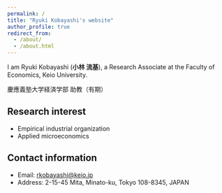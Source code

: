 ```yaml
---
permalink: /
title: "Ryuki Kobayashi's website"
author_profile: true
redirect_from: 
  - /about/
  - /about.html
---
```


I am Ryuki Kobayashi (**小林 流基**), a Research Associate at the Faculty of Economics, Keio University.

慶應義塾大学経済学部 助教（有期）

## Research interest
* Empirical industrial organization
* Applied microeconomics

## Contact information
* Email: rkobayashi@keio.jp
* Address: 2-15-45 Mita, Minato-ku, Tokyo 108-8345, JAPAN
